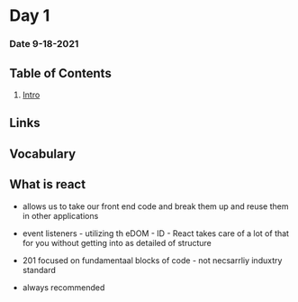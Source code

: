 # Day 1
### Date 9-18-2021
  
## Table of Contents
1. [Intro](#COC)

## Links

## Vocabulary

## What is react
- allows us to take our front end code and break them up and reuse them in other applications

- event listeners - utilizing th eDOM - ID - React takes care of a lot of that for you without getting into as detailed of structure

- 201 focused on fundamentaal blocks of code - not necsarrliy induxtry standard

- always recommended 